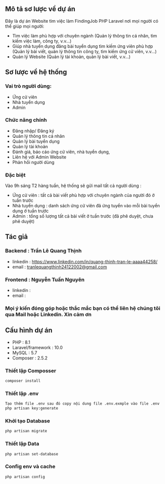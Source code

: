 ## Mô tả  sơ lược về dự án
Đây là dự án Website tìm việc làm FindingJob PHP Laravel nơi mọi người có thể giúp mọi người:
+ Tìm việc làm phù hợp với chuyên ngành (Quản lý thông tin cá nhân, tìm kiếm việc làm, công ty, v.v...)
+ Giúp nhà tuyển dụng đăng bài tuyển dụng tìm kiếm ứng viên phù hợp (Quản lý bài viết, quản lý thông tin công ty, tìm kiếm ứng cử viên, v.v...)
+ Quản lý Website (Quản lý tài khoản, quản lý bài viết, v.v...)

## Sơ lược về hệ thống

### Vai trò người dùng:
 + Ứng cử viên
 + Nhà tuyển dụng   
 + Admin

### Chức năng chính
 + Đăng nhập/ Đăng ký
 + Quản lý thông tin cá nhân
 + Quản lý bài tuyển dụng
 + Quản lý tài khoản
 + Đánh giá, báo cáo ứng cử viên, nhà tuyển dụng,  
 + Liên hệ với Admin Website
 + Phản hồi người dùng

### Đặc biệt
Vào 9h sáng T2 hàng tuần, hệ thống sẽ gửi mail tất cả người dùng : 
 + Ứng cử viên : tất cả bài viết phù hợp với chuyên ngành của người đó ở tuần trước
 + Nhà tuyển dụng : danh sách ứng cử viên đã ứng tuyển vào mỗi bài tuyển dụng ở tuần trước
 + Admin : tổng số lượng tất cả bài viết ở tuần trước (đã phê duyệt, chưa phê duyệt)

## Tác giả
### Backend : Trần Lê Quang Thịnh
 + linkedin : https://www.linkedin.com/in/quang-thinh-tran-le-aaaa44258/
 + email : tranlequangthinh24122002@gmail.com
   
### Frontend : Nguyễn Tuấn Nguyên
 + linkedin :
 + email :

### Mọi ý kiến đóng góp hoặc thắc mắc bạn có thể liên hệ chúng tôi qua Mail hoặc Linkedin. Xin cảm ơn

## Cấu hình dự án
- PHP : 8.1
- Laravel/framework : 10.0
- MySQL : 5.7
- Composer : 2.5.2

### Thiết lập Composser

```sh
composer install
```

### Thiết lập .env

```sh
Tạo thêm file .env sau đó copy nội dung file .env.exmple vào file .env rồi vào terminal nhập lệnh : 
php artisan key:generate
```

### Khởi tạo Database

```sh
php artisan migrate
```

### Thiết lập Data

```sh
php artisan set-database
```

### Config env và cache

```sh
php artisan config
```
